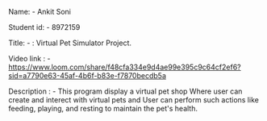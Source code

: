 Name: - Ankit Soni 

Student id: - 8972159 

Title: - : Virtual Pet Simulator Project. 

Video link : - https://www.loom.com/share/f48cfa334e9d4ae99e395c9c64cf2ef6?sid=a7790e63-45af-4b6f-b83e-f7870becdb5a

Description : - 
This program display a virtual pet shop Where user can create and interect with virtual pets and User can perform such actions like feeding, playing, and resting to maintain the pet's health.
